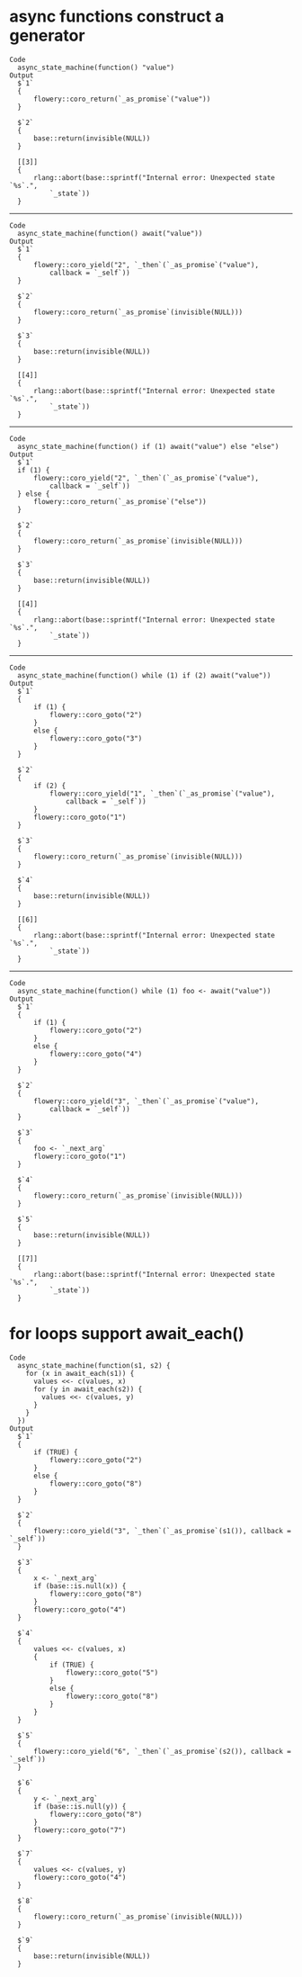 # async functions construct a generator

    Code
      async_state_machine(function() "value")
    Output
      $`1`
      {
          flowery::coro_return(`_as_promise`("value"))
      }
      
      $`2`
      {
          base::return(invisible(NULL))
      }
      
      [[3]]
      {
          rlang::abort(base::sprintf("Internal error: Unexpected state `%s`.", 
              `_state`))
      }
      

---

    Code
      async_state_machine(function() await("value"))
    Output
      $`1`
      {
          flowery::coro_yield("2", `_then`(`_as_promise`("value"), 
              callback = `_self`))
      }
      
      $`2`
      {
          flowery::coro_return(`_as_promise`(invisible(NULL)))
      }
      
      $`3`
      {
          base::return(invisible(NULL))
      }
      
      [[4]]
      {
          rlang::abort(base::sprintf("Internal error: Unexpected state `%s`.", 
              `_state`))
      }
      

---

    Code
      async_state_machine(function() if (1) await("value") else "else")
    Output
      $`1`
      if (1) {
          flowery::coro_yield("2", `_then`(`_as_promise`("value"), 
              callback = `_self`))
      } else {
          flowery::coro_return(`_as_promise`("else"))
      }
      
      $`2`
      {
          flowery::coro_return(`_as_promise`(invisible(NULL)))
      }
      
      $`3`
      {
          base::return(invisible(NULL))
      }
      
      [[4]]
      {
          rlang::abort(base::sprintf("Internal error: Unexpected state `%s`.", 
              `_state`))
      }
      

---

    Code
      async_state_machine(function() while (1) if (2) await("value"))
    Output
      $`1`
      {
          if (1) {
              flowery::coro_goto("2")
          }
          else {
              flowery::coro_goto("3")
          }
      }
      
      $`2`
      {
          if (2) {
              flowery::coro_yield("1", `_then`(`_as_promise`("value"), 
                  callback = `_self`))
          }
          flowery::coro_goto("1")
      }
      
      $`3`
      {
          flowery::coro_return(`_as_promise`(invisible(NULL)))
      }
      
      $`4`
      {
          base::return(invisible(NULL))
      }
      
      [[6]]
      {
          rlang::abort(base::sprintf("Internal error: Unexpected state `%s`.", 
              `_state`))
      }
      

---

    Code
      async_state_machine(function() while (1) foo <- await("value"))
    Output
      $`1`
      {
          if (1) {
              flowery::coro_goto("2")
          }
          else {
              flowery::coro_goto("4")
          }
      }
      
      $`2`
      {
          flowery::coro_yield("3", `_then`(`_as_promise`("value"), 
              callback = `_self`))
      }
      
      $`3`
      {
          foo <- `_next_arg`
          flowery::coro_goto("1")
      }
      
      $`4`
      {
          flowery::coro_return(`_as_promise`(invisible(NULL)))
      }
      
      $`5`
      {
          base::return(invisible(NULL))
      }
      
      [[7]]
      {
          rlang::abort(base::sprintf("Internal error: Unexpected state `%s`.", 
              `_state`))
      }
      

# for loops support await_each()

    Code
      async_state_machine(function(s1, s2) {
        for (x in await_each(s1)) {
          values <<- c(values, x)
          for (y in await_each(s2)) {
            values <<- c(values, y)
          }
        }
      })
    Output
      $`1`
      {
          if (TRUE) {
              flowery::coro_goto("2")
          }
          else {
              flowery::coro_goto("8")
          }
      }
      
      $`2`
      {
          flowery::coro_yield("3", `_then`(`_as_promise`(s1()), callback = `_self`))
      }
      
      $`3`
      {
          x <- `_next_arg`
          if (base::is.null(x)) {
              flowery::coro_goto("8")
          }
          flowery::coro_goto("4")
      }
      
      $`4`
      {
          values <<- c(values, x)
          {
              if (TRUE) {
                  flowery::coro_goto("5")
              }
              else {
                  flowery::coro_goto("8")
              }
          }
      }
      
      $`5`
      {
          flowery::coro_yield("6", `_then`(`_as_promise`(s2()), callback = `_self`))
      }
      
      $`6`
      {
          y <- `_next_arg`
          if (base::is.null(y)) {
              flowery::coro_goto("8")
          }
          flowery::coro_goto("7")
      }
      
      $`7`
      {
          values <<- c(values, y)
          flowery::coro_goto("4")
      }
      
      $`8`
      {
          flowery::coro_return(`_as_promise`(invisible(NULL)))
      }
      
      $`9`
      {
          base::return(invisible(NULL))
      }
      

